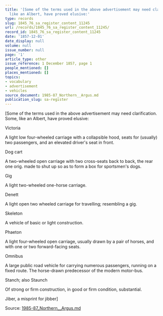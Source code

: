 ```yaml
---
title: '[Some of the terms used in the above advertisement may need clarification.  Some,
  like an Albert, have proved elusive:'
type: records
slug: 1845_76_sa_register_content_11245
url: /records/1845_76_sa_register_content_11245/
record_id: 1845_76_sa_register_content_11245
date: '1857-12-01'
date_display: null
volume: null
issue_number: null
page: '1'
article_type: other
issue_reference: 1 December 1857, page 1
people_mentioned: []
places_mentioned: []
topics:
- vocabulary
- advertisement
- vehicles
source_document: 1985-87_Northern__Argus.md
publication_slug: sa-register
---
```


[Some of the terms used in the above advertisement may need clarification.  Some, like an Albert, have proved elusive:

Victoria

A light low four-wheeled carriage with a collapsible hood, seats for (usually) two passengers, and an elevated driver's seat in front.

Dog cart

A two-wheeled open carriage with two cross-seats back to back, the rear one orig. made to shut up so as to form a box for sportsmen's dogs.

Gig

A light two-wheeled one-horse carriage.

Denett

A light open two wheeled carriage for travelling; resembling a gig.

Skeleton

A vehicle of basic or light construction.

Phaeton

A light four-wheeled open carriage, usually drawn by a pair of horses, and with one or two forward-facing seats.

Omnibus

A large public road vehicle for carrying numerous passengers, running on a fixed route.  The horse-drawn predecessor of the modern motor-bus.

Stanch; also Staunch

Of strong or firm construction, in good or firm condition, substantial.

Jiber, a misprint for jibber]

Source: [1985-87_Northern__Argus.md](/downloads/markdown/1985-87_Northern__Argus.md)
